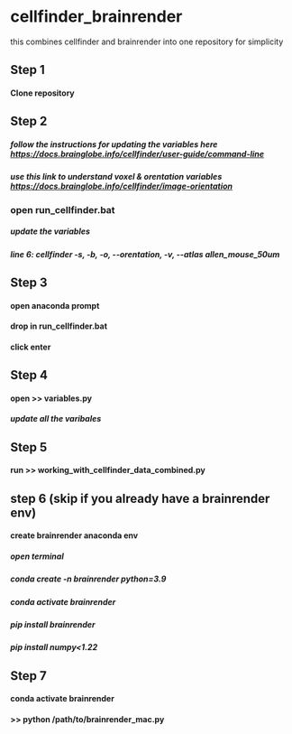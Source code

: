 # cellfinder_brainrender
this combines cellfinder and brainrender into one repository for simplicity 

## Step 1
#### Clone repository 

## Step 2
##### follow the instructions for updating the variables here https://docs.brainglobe.info/cellfinder/user-guide/command-line
##### use this link to understand voxel & orentation variables https://docs.brainglobe.info/cellfinder/image-orientation
### open run_cellfinder.bat
##### update the variables 
##### line 6: cellfinder -s, -b, -o, --orentation, -v, --atlas allen_mouse_50um

## Step 3
#### open anaconda prompt
#### drop in run_cellfinder.bat
#### click enter

## Step 4
#### open >> variables.py
##### update all the varibales

## Step 5
#### run >> working_with_cellfinder_data_combined.py

## step 6 (skip if you already have a brainrender env)
#### create brainrender anaconda env
##### open terminal 
##### conda create -n brainrender python=3.9
##### conda activate brainrender
##### pip install brainrender
##### pip install numpy<1.22

## Step 7
#### conda activate brainrender
#### >> python /path/to/brainrender_mac.py
